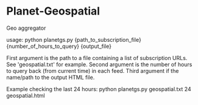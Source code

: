 # Planet-Geospatial
Geo aggregator

usage: python planetgs.py {path_to_subscription_file} {number_of_hours_to_query} {output_file}

First argument is the path to a file containing a list of subscription URLs. See 'geospatial.txt' for example.
Second argument is the number of hours to query back (from current time) in each feed.
Third argument if the name/path to the output HTML file.

Example checking the last 24 hours: python planetgs.py geospatial.txt 24 geospatial.html
